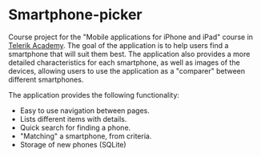 # Smartphone-picker

Course project for the "Mobile applications for iPhone and iPad" course in [Telerik Academy](http://telerikacademy.com).
The goal of the application is to help users find a smartphone that will suit them best.
The application also provides a more detailed characteristics for each smartphone, as well as images of the devices,
allowing users to use the application as a "comparer" between different smartphones.

The application provides the following functionality:
* Easy to use navigation between pages.
* Lists different items with details.
* Quick search for finding a phone.
* "Matching" a smartphone, from criteria.
* Storage of new phones (SQLite)
